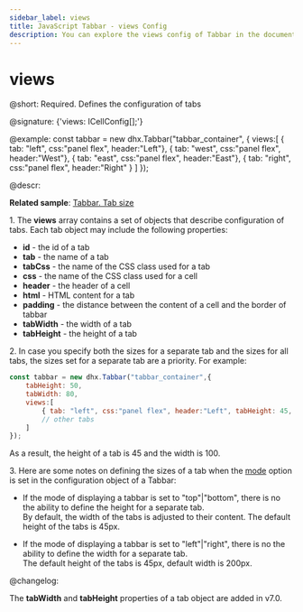 ```yaml
---
sidebar_label: views
title: JavaScript Tabbar - views Config 
description: You can explore the views config of Tabbar in the documentation of the DHTMLX JavaScript UI library. Browse developer guides and API reference, try out code examples and live demos, and download a free 30-day evaluation version of DHTMLX Suite.
---
```


# views

@short: Required. Defines the configuration of tabs

@signature: {'views: ICellConfig[];'}

@example:
const tabbar = new dhx.Tabbar("tabbar_container", {
    views:[
        { tab: "left", css:"panel flex", header:"Left"},
        { tab: "west", css:"panel flex", header:"West"},
        { tab: "east", css:"panel flex", header:"East"},
        { tab: "right", css:"panel flex", header:"Right" }
    ]
});

@descr:

**Related sample**: [Tabbar. Tab size](https://snippet.dhtmlx.com/yy841z3j)

1\. The **views** array contains a set of objects that describe configuration of tabs. Each tab object may include the following properties:

- <b>id</b> - the id of a tab
- <b>tab</b> - the name of a tab
- <b>tabCss</b> - the name of the CSS class used for a tab
- <b>css</b> - the name of the CSS class used for a cell
- <b>header</b> - the header of a cell
- <b>html</b> - HTML content for a tab
- <b>padding</b> - the distance between the content of a cell and the border of tabbar
- <b>tabWidth</b> - the width of a tab
- <b>tabHeight</b> - the height of a tab

2\. In case you specify both the sizes for a separate tab and the sizes for all tabs, the sizes set for a separate tab are a priority. For example:

~~~js
const tabbar = new dhx.Tabbar("tabbar_container",{
    tabHeight: 50,
    tabWidth: 80,
    views:[
        { tab: "left", css:"panel flex", header:"Left", tabHeight: 45, tabWidth: 100},
        // other tabs
    ]
});
~~~

As a result, the height of a tab is 45 and the width is 100.

3\. Here are some notes on defining the sizes of a tab when the [mode](tabbar/api/tabbar_mode_config.md) option is set in the configuration object of a Tabbar:

- If the mode of displaying a tabbar is set to "top"|"bottom", there is no the ability to define the height for a separate tab. <br/>By default, the width of the tabs is adjusted to their content. The default height of the tabs is 45px. 

- If the mode of displaying a tabbar is set to "left"|"right", there is no the ability to define the width for a separate tab. <br/> The default height of the tabs is 45px, default width is 200px.

@changelog:

The **tabWidth** and **tabHeight** properties of a tab object are added in v7.0.

[comment]: # (@related: tabbar/init.md#define-tabbar-structure tabbar/configuring_tabbar.md#structure-of-tabs)
